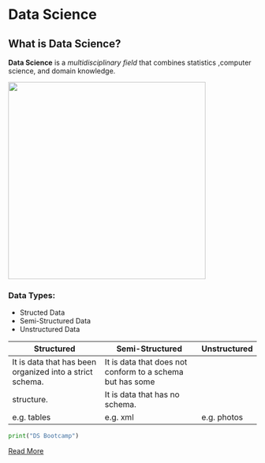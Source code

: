 # Data Science
## What is Data Science?
**Data Science** is a *multidisciplinary field* that combines statistics ,computer science, and domain knowledge.

<img src="https://i.ibb.co/0J2L6tr/Screenshot-2024-07-23-at-7-05-01-PM.png" width="400" height="400" />

### Data Types:
- Structed Data
- Semi-Structured Data
- Unstructured Data

| Structured | Semi-Structured | Unstructured |
|------------|-----------------|--------------|
| It is data that has been organized into a strict schema.          | It is data that does not conform to a schema but has some 
structure.               | It is data that has no schema.            |
| e.g. tables          | e.g. xml               | e.g. photos            |
```py
print("DS Bootcamp")
```
[Read More](https://en.wikipedia.org/wiki/Data_science)
